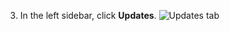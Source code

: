 3. In the left sidebar, click **Updates**.
   ![Updates tab](/assets/images/help/sponsors/updates-tab.png)
